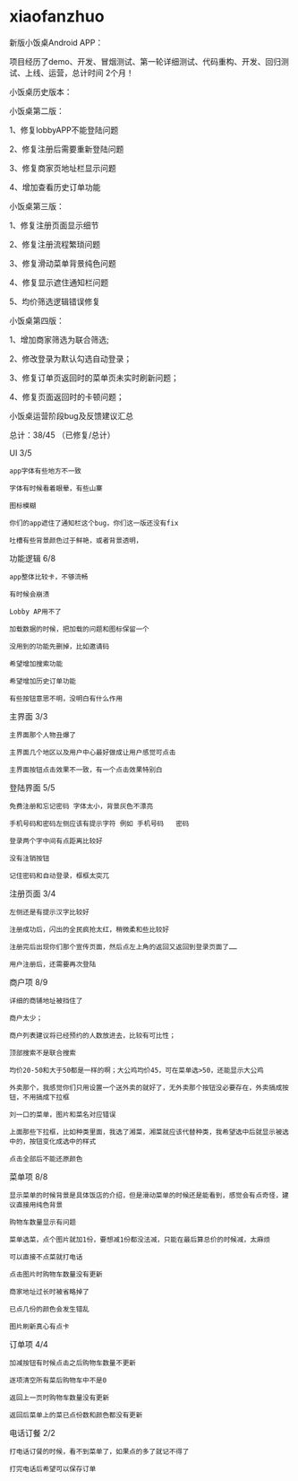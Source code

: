 xiaofanzhuo
===========

新版小饭桌Android APP：

项目经历了demo、开发、冒烟测试、第一轮详细测试、代码重构、开发、回归测试、上线、运营，总计时间 2个月！

小饭桌历史版本：

小饭桌第二版： 

1、修复lobbyAPP不能登陆问题

2、修复注册后需要重新登陆问题

3、修复商家页地址栏显示问题

4、增加查看历史订单功能

小饭桌第三版：

1、修复注册页面显示细节

2、修复注册流程繁琐问题

3、修复滑动菜单背景纯色问题

4、修复显示遮住通知栏问题

5、均价筛选逻辑错误修复

小饭桌第四版：

1、增加商家筛选为联合筛选;

2、修改登录为默认勾选自动登录；

3、修复订单页返回时的菜单页未实时刷新问题；

4、修复页面返回时的卡顿问题；





小饭桌运营阶段bug及反馈建议汇总

总计：38/45 （已修复/总计）

UI  3/5	

  	app字体有些地方不一致
  
	字体有时候看着眼晕，有些山寨
	
	图标模糊
	
	你们的app遮住了通知栏这个bug，你们这一版还没有fix
	
	吐槽有些背景颜色过于鲜艳，或者背景透明，
	
功能逻辑  6/8	

	app整体比较卡，不够流畅
	
	有时候会崩溃
	
	Lobby AP用不了
	
	加载数据的时候，把加载的问题和图标保留一个
	
	没用到的功能先删掉，比如邀请码
	
	希望增加搜索功能
	
	希望增加历史订单功能
	
	有些按钮意思不明，没明白有什么作用
	
主界面  3/3	

  	主界面那个人物丑爆了
  	
	主界面几个地区以及用户中心最好做成让用户感觉可点击
	
	主界面按钮点击效果不一致，有一个点击效果特别白
	
登陆界面  5/5

  	免费注册和忘记密码 字体太小，背景灰色不漂亮
  	
	手机号码和密码左侧应该有提示字符 例如 手机号码   密码
	
	登录两个字中间有点距离比较好
	
	没有注销按钮
	
	记住密码和自动登录，框框太突兀
	
注册页面  3/4

	左侧还是有提示汉字比较好
	
	注册成功后，闪出的全民疯抢太红，稍微柔和些比较好
	
	注册完后出现你们那个宣传页面，然后点左上角的返回又返回到登录页面了……
	
	用户注册后，还需要再次登陆
	
商户项  8/9

  	详细的商铺地址被挡住了
  	
	商户太少；
	
	商户列表建议将已经预约的人数放进去，比较有可比性；
	
	顶部搜索不是联合搜索
	
	均价20-50和大于50都是一样的啊；大公鸡均价45，可在菜单选>50，还能显示大公鸡
	
	外卖那个，我感觉你们只用设置一个送外卖的就好了，无外卖那个按钮没必要存在，外卖搞成按钮，不用搞成下拉框
	
	刘一口的菜单，图片和菜名对应错误
	
	上面那些下拉框，比如种类里面，我选了湘菜，湘菜就应该代替种类，我希望选中后就显示被选中的，按钮变化成选中的样式
	
	点击全部后不能还原颜色
	
菜单项  8/8	

  	显示菜单的时候背景是具体饭店的介绍，但是滑动菜单的时候还是能看到，感觉会有点奇怪，建议直接用纯色背景
  	
	购物车数量显示有问题
	
	菜单选菜，点个图片就加1份，要想减1份都没法减，只能在最后算总价的时候减，太麻烦
	
	可以直接不点菜就打电话
	
	点击图片时购物车数量没有更新
	
	商家地址过长时被省略掉了
	
	已点几份的颜色会发生错乱
	
	图片刷新真心有点卡
	
订单项  4/4	

  	加减按钮有时候点击之后购物车数量不更新
  	
	逐项清空所有菜后购物车中不是0
	
	返回上一页时购物车数量没有更新
	
	返回后菜单上的菜已点份数和颜色都没有更新
	
电话订餐  2/2

  	打电话订餐的时候，看不到菜单了，如果点的多了就记不得了
  	
	打完电话后希望可以保存订单


